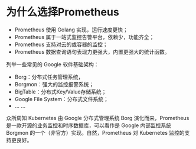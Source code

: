 # 为什么选择Prometheus

* Prometheus 使用 Golang 实现，运行速度更快；
* Prometheus 属于一站式监控告警平台，依赖少，功能齐全；
* Prometheus 支持对云的或容器的监控；
* Prometheus 数据查询语句表现力更强大，内置更强大的统计函数。

列举一些常见的 Google 软件基础架构：

* Borg：分布式任务管理系统，
* Borgmon：强大的监控报警系统；
* BigTable：分布式Key/Value存储系统；
* Google File System：分布式文件系统；
* ... ...

众所周知 Kubernetes 由 Google 分布式管理系统 Borg 演化而来，Prometheus 是一款开源的业务监控和时序数据库，可以看作是 Google 内部监控系统 Borgmon 的一个（非官方）实现。自然，Prometheus 对 Kubernetes 监控的支持更良好。